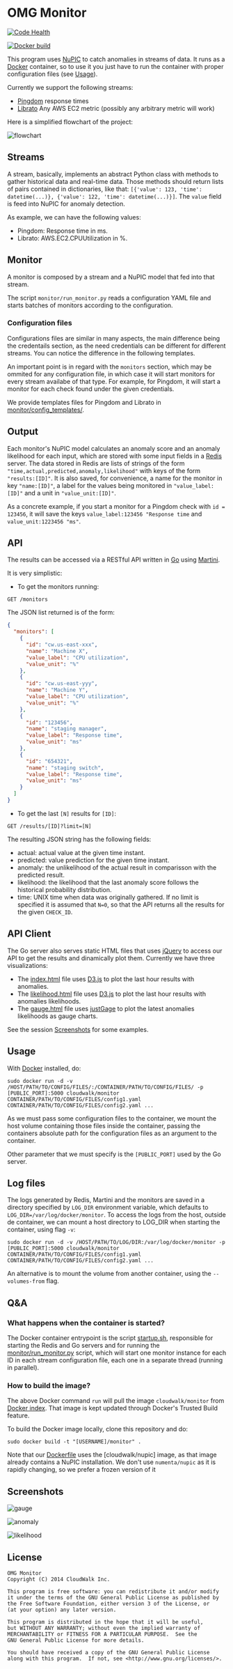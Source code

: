 # OMG Monitor

[![Code Health](https://landscape.io/github/cloudwalkio/omg-monitor/master/landscape.png)](https://landscape.io/github/cloudwalkio/omg-monitor/master)

[![Docker build](http://dockeri.co/image/cloudwalk/monitor)](https://registry.hub.docker.com/u/cloudwalk/monitor/)

This program uses [NuPIC] to catch anomalies in streams of data. It runs as a [Docker] container, so to use it you just have to run the container with proper configuration files (see [Usage](#usage)).

Currently we support the following streams:
* [Pingdom] response times
* [Librato] Any AWS EC2 metric (possibly any arbitrary metric will work)

Here is a simplified flowchart of the project:

![flowchart](https://rawgithub.com/cloudwalkio/omg-monitor/master/docs/images/new-omg-monitor.svg)

## Streams

A stream, basically, implements an abstract Python class with methods to gather historical data and real-time data. Those methods should return lists of pairs contained in dictionaries, like that: `[{'value': 123, 'time': datetime(...)}, {'value': 122, 'time': datetime(...)}]`. The `value` field is feed into NuPIC for anomaly detection.

As example, we can have the following values:

* Pingdom: Response time in ms.
* Librato: AWS.EC2.CPUUtilization in %.

## Monitor

A monitor is composed by a stream and a NuPIC model that fed into that stream.

The script `monitor/run_monitor.py` reads a configuration YAML file and starts batches of monitors according to the configuration.


### Configuration files

Configurations files are similar in many aspects, the main difference being the credentails section, as the need credentials can be different for different streams. You can notice the difference in the following templates.

An important point is in regard with the `monitors` section, which may be ommited for any configuration file, in which case it will start monitors for every stream availabe of that type. For example, for Pingdom, it will start a monitor for each check found under the given credentials.

We provide templates files for Pingdom and Librato in [monitor/config_templates/].

## Output

Each monitor's NuPIC model calculates an anomaly score and an anomaly likelihood for each input, which are stored with some input fields in a [Redis] server. The data stored in Redis are lists of strings of the form `"time,actual,predicted,anomaly,likelihood"` with keys of the form `"results:[ID]"`.
It is also saved, for convenience, a name for the monitor in key `"name:[ID]"`, a label for the values being monitored in `"value_label:[ID]"` and a unit in `"value_unit:[ID]"`.

As a concrete example, if you start a monitor for a Pingdom check with `id = 123456`, it will save the keys `value_label:123456 "Response time` and `value_unit:1223456 "ms"`. 

## API

The results can be accessed via a RESTful API written in [Go] using [Martini].

It is very simplistic:

* To get the monitors running:
```
GET /monitors
```
The JSON list returned is of the form:
```json
{
  "monitors": [
    {
      "id": "cw.us-east-xxx",
      "name": "Machine X",
      "value_label": "CPU utilization",
      "value_unit": "%"
    },
    {
      "id": "cw.us-east-yyy",
      "name": "Machine Y",
      "value_label": "CPU utilization",
      "value_unit": "%"
    },
    {
      "id": "123456",
      "name": "staging manager",
      "value_label": "Response time",
      "value_unit": "ms"
    },
    {
      "id": "654321",
      "name": "staging switch",
      "value_label": "Response time",
      "value_unit": "ms"
    }
  ]
}
```

* To get the last `[N]` results for `[ID]`:
```
GET /results/[ID]?limit=[N]
```
  The resulting JSON string has the following fields:
  * actual: actual value at the given time instant.
  * predicted: value prediction for the given time instant.
  * anomaly: the unlikelihood of the actual result in comparisson with the predicted result.
  * likelihood: the likelihood that the last anomaly score follows the historical probability distribution.
  * time: UNIX time when data was originally gathered.
  If no limit is specified it is assumed that `N=0`, so that the API returns all the results for the given `CHECK_ID`.

## API Client

The Go server also serves static HTML files that uses [jQuery] to access our API to get the results and dinamically plot them. Currently we have three visualizations:

* The [index.html][2] file uses [D3.js] to plot the last hour results with anomalies.
* The [likelihood.html][3] file uses [D3.js] to plot the last hour results with anomalies likelihoods.
* The [gauge.html][1] file uses [justGage] to plot the latest anomalies likelihoods as gauge charts. 

See the session [Screenshots](#screenshots) for some examples.

## Usage

With [Docker] installed, do:
```
sudo docker run -d -v /HOST/PATH/TO/CONFIG/FILES/:/CONTAINER/PATH/TO/CONFIG/FILES/ -p [PUBLIC_PORT]:5000 cloudwalk/monitor CONTAINER/PATH/TO/CONFIG/FILES/config1.yaml CONTAINER/PATH/TO/CONFIG/FILES/config2.yaml ...
```

As we must pass some configuration files to the container, we mount the host volume containing those files inside the container, passing the containers absolute path for the configuration files as an argument to the container.

Other parameter that we must specify is the  `[PUBLIC_PORT]` used by the Go server.

## Log files

The logs generated by Redis, Martini and the monitors are saved in a directory specified by `LOG_DIR` environment variable, which defaults to `LOG_DIR=/var/log/docker/monitor`. To access the logs from the host, outside de container, we can mount a host directory to LOG_DIR when starting the container, using flag `-v`:
```
sudo docker run -d -v /HOST/PATH/TO/LOG/DIR:/var/log/docker/monitor -p [PUBLIC_PORT]:5000 cloudwalk/monitor CONTAINER/PATH/TO/CONFIG/FILES/config1.yaml CONTAINER/PATH/TO/CONFIG/FILES/config2.yaml ...
``` 

An alternative is to mount the volume from another container, using the `--volumes-from` flag.

## Q&A

### What happens when the container is started?

The Docker container entrypoint is the script [startup.sh], responsible for starting the Redis and Go servers and for running the [monitor/run_monitor.py] script, which will start one monitor instance for each ID in each stream configuration file, each one in a separate thread (running in parallel). 

### How to build the image?

The above Docker command `run` will pull the image `cloudwalk/monitor` from [Docker index][docker_image]. That image is kept updated through Docker's Trusted Build feature.

To build the Docker image locally, clone this repository and do:

    sudo docker build -t "[USERNAME]/monitor" .

Note that our [Dockerfile] uses the [cloudwalk/nupic] image, as that image already contains a NuPIC installation. We don't use `numenta/nupic` as it is rapidly changing, so we prefer a frozen version of it

## Screenshots


![gauge](https://rawgithub.com/cloudwalkio/omg-monitor/master/docs/images/gauge.png)

![anomaly](https://rawgithub.com/cloudwalkio/omg-monitor/master/docs/images/anomaly.png)

![likelihood](https://rawgithub.com/cloudwalkio/omg-monitor/master/docs/images/likelihood.png)

License
-------
```
OMG Monitor
Copyright (C) 2014 CloudWalk Inc.

This program is free software: you can redistribute it and/or modify
it under the terms of the GNU General Public License as published by
the Free Software Foundation, either version 3 of the License, or
(at your option) any later version.

This program is distributed in the hope that it will be useful,
but WITHOUT ANY WARRANTY; without even the implied warranty of
MERCHANTABILITY or FITNESS FOR A PARTICULAR PURPOSE.  See the
GNU General Public License for more details.

You should have received a copy of the GNU General Public License
along with this program.  If not, see <http://www.gnu.org/licenses/>.

```

[NuPIC]:https://github.com/numenta/nupic
[Docker]:https://www.docker.io/
[Pingdom]:https://www.pingdom.com/
[Librato]:https://metrics.librato.com/
[Redis]:http://redis.io/
[Martini]:https://github.com/codegangsta/martini
[Go]:http://golang.org/
[D3.js]:http://d3js.org/
[jQuery]:http://jquery.com/
[justGage]:http://justgage.com/
[python-restful-pingdom]:https://github.com/drcraig/python-restful-pingdom
[allanino/nupic]:https://github.com/allanino/docker-nupic
[monitor/config_templates/]:monitor/config_templates/
[Dockerfile]:https://github.com/allanino/omg-monitor/blob/master/Dockerfile
[monitor/run_monitor.py]:https://github.com/allanino/omg-monitor/blob/master/monitor/run_monitor.py
[startup.sh]:https://github.com/allanino/omg-monitor/blob/master/startup.sh
[docker_image]:https://index.docker.io/u/cloudwalk/monitor/
[2]:https://github.com/allanino/omg-monitor/blob/master/server/public/index.html
[1]:https://github.com/allanino/omg-monitor/blob/master/server/public/gauge.html
[3]:https://github.com/allanino/omg-monitor/blob/master/server/public/likelihood.html

